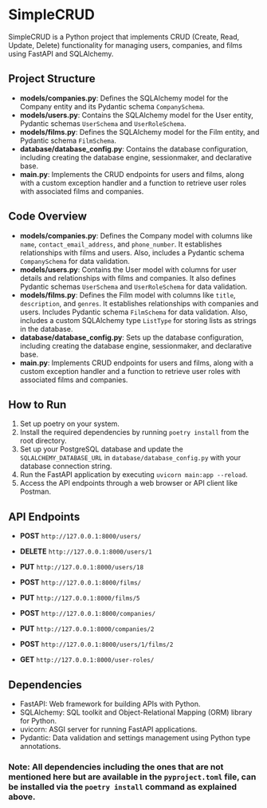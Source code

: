 # SimpleCRUD

SimpleCRUD is a Python project that implements CRUD (Create, Read, Update, Delete) functionality for managing users, companies, and films using FastAPI and SQLAlchemy.

## Project Structure

- **models/companies.py**: Defines the SQLAlchemy model for the Company entity and its Pydantic schema `CompanySchema`.
- **models/users.py**: Contains the SQLAlchemy model for the User entity, Pydantic schemas `UserSchema` and `UserRoleSchema`.
- **models/films.py**: Defines the SQLAlchemy model for the Film entity, and Pydantic schema `FilmSchema`.
- **database/database_config.py**: Contains the database configuration, including creating the database engine, sessionmaker, and declarative base.
- **main.py**: Implements the CRUD endpoints for users and films, along with a custom exception handler and a function to retrieve user roles with associated films and companies.

## Code Overview

- **models/companies.py**: Defines the Company model with columns like `name`, `contact_email_address`, and `phone_number`. It establishes relationships with films and users. Also, includes a Pydantic schema `CompanySchema` for data validation.
- **models/users.py**: Contains the User model with columns for user details and relationships with films and companies. It also defines Pydantic schemas `UserSchema` and `UserRoleSchema` for data validation.
- **models/films.py**: Defines the Film model with columns like `title`, `description`, and `genres`. It establishes relationships with companies and users. Includes Pydantic schema `FilmSchema` for data validation. Also, includes a custom SQLAlchemy type `ListType` for storing lists as strings in the database.
- **database/database_config.py**: Sets up the database configuration, including creating the database engine, sessionmaker, and declarative base.
- **main.py**: Implements CRUD endpoints for users and films, along with a custom exception handler and a function to retrieve user roles with associated films and companies.

## How to Run
1. Set up poetry on your system.
1. Install the required dependencies by running `poetry install` from the root directory.
2. Set up your PostgreSQL database and update the `SQLALCHEMY_DATABASE_URL` in `database/database_config.py` with your database connection string.
3. Run the FastAPI application by executing `uvicorn main:app --reload`.
4. Access the API endpoints through a web browser or API client like Postman.

## API Endpoints
- **POST** ```http://127.0.0.1:8000/users/```

- **DELETE** ```http://127.0.0.1:8000/users/1```
- **PUT** ```http://127.0.0.1:8000/users/18```
- **POST** ```http://127.0.0.1:8000/films/```
- **PUT** ```http://127.0.0.1:8000/films/5```
- **POST** ```http://127.0.0.1:8000/companies/```
- **PUT** ```http://127.0.0.1:8000/companies/2```
- **POST** ```http://127.0.0.1:8000/users/1/films/2```
- **GET** ```http://127.0.0.1:8000/user-roles/```

## Dependencies

- FastAPI: Web framework for building APIs with Python.
- SQLAlchemy: SQL toolkit and Object-Relational Mapping (ORM) library for Python.
- uvicorn: ASGI server for running FastAPI applications.
- Pydantic: Data validation and settings management using Python type annotations.

### **Note**: All dependencies including the ones that are not mentioned here but are available in the ```pyproject.toml``` file, can be installed via the ```poetry install``` command as explained above.
